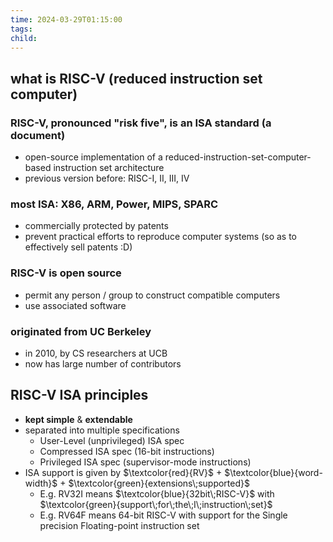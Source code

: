 ```yaml
---
time: 2024-03-29T01:15:00
tags: 
child:
---
```

## what is RISC-V (reduced instruction set computer)
### RISC-V, pronounced "risk five", is an ISA standard (a document)
- open-source implementation of a reduced-instruction-set-computer-based instruction set architecture
- previous version before: RISC-I, II, III, IV 
### most ISA: X86, ARM, Power, MIPS, SPARC
- commercially protected by patents
- prevent practical efforts to reproduce computer systems (so as to effectively sell patents :D)
### RISC-V is open source
- permit any person / group to construct compatible computers
- use associated software
### originated from UC Berkeley
- in 2010, by CS researchers at UCB
- now has large number of contributors

## RISC-V ISA principles
- **kept simple** & **extendable**
- separated into multiple specifications
	- User-Level (unprivileged) ISA spec  
	- Compressed ISA spec (16-bit instructions)  
	- Privileged ISA spec (supervisor-mode instructions)
- ISA support is given by $\textcolor{red}{RV}$ + $\textcolor{blue}{word-width}$ + $\textcolor{green}{extensions\;supported}$
	- E.g. RV32I means $\textcolor{blue}{32bit\;RISC-V}$ with $\textcolor{green}{support\;for\;the\;I\;instruction\;set}$
	- E.g. RV64F means 64-bit RISC-V with support for the Single precision Floating-point instruction set